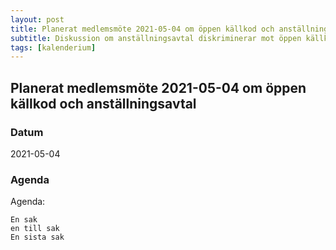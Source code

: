 ```yaml
---
layout: post
title: Planerat medlemsmöte 2021-05-04 om öppen källkod och anställningsavtal
subtitle: Diskussion om anställningsavtal diskriminerar mot öppen källkod
tags: [kalenderium]
---
```


## Planerat medlemsmöte 2021-05-04 om öppen källkod och anställningsavtal

### Datum
2021-05-04

### Agenda
Agenda:
```
En sak
en till sak
En sista sak
```
